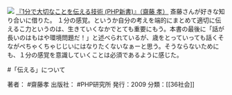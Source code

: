 
[![](https://images-fe.ssl-images-amazon.com/images/I/51KyHhcGVlL._SL160_.jpg)](http://www.amazon.co.jp/exec/obidos/ASIN/4569704328/choiyaki81-22/ref=nosim)
[『1分で大切なことを伝える技術 (PHP新書)』（齋藤 孝）](http://www.amazon.co.jp/exec/obidos/ASIN/4569704328/choiyaki81-22/ref=nosim)
斎藤さんが好きな知り合いに借りた。
１分の感覚。というか自分の考えを端的にまとめて適切に伝えるこ力というのは、生きていくなかでとても重要にもう。本書の最後に「話が長いのはもはや環境問題だ！」と述べられているが、歳をとっていっても話くそながぺちゃくちゃじじいにはなりたくないなぁーと思う。そうならないためにも、１分の感覚を意識していくことは必須であるように感じた。

#「伝える」について 

著者： #齋藤孝 
出版社： #PHP研究所
発行：2009
分類：[[36社会]]